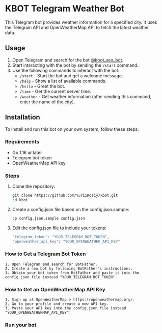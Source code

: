 # KBOT Telegram Weather Bot

This Telegram bot provides weather information for a specified city. It uses the Telegram API and OpenWeatherMap API to fetch the latest weather data.

## Usage

1. Open Telegram and search for the bot [@kbot_seo_bot](https://t.me/kbot_seo_bot).
2. Start interacting with the bot by sending the `/start` command.
3. Use the following commands to interact with the bot:
   - `/start` - Start the bot and get a welcome message.
   - `/help` - Show a list of available commands.
   - `/hello` - Greet the bot.
   - `/time` - Get the current server time.
   - `/weather` - Get weather information (after sending this command, enter the name of the city).

## Installation

To install and run this bot on your own system, follow these steps:

### Requirements

- Go 1.16 or later
- Telegram bot token
- OpenWeatherMap API key

### Steps

1. Clone the repository:
   ```sh
   git clone https://github.com/YuriiKosiy/kbot.git
   cd kbot

2. Create a config.json file based on the config.json.sample:
    ```sh
    cp config.json.sample config.json

3. Edit the config.json file to include your tokens:
     ```sh
    "telegram_token": "YOUR_TELEGRAM_BOT_TOKEN",
    "openweather_api_key": "YOUR_OPENWEATHER_API_KEY"

### How to Get a Telegram Bot Token

    1. Open Telegram and search for BotFather.
    2. Create a new bot by following BotFather's instructions.
    3. Obtain your bot token from BotFather and paste it into the config.json file instead "YOUR_TELEGRAM_BOT_TOKEN".

### How to Get an OpenWeatherMap API Key
    1. Sign up at OpenWeatherMap > https://openweathermap.org/.
    2. Go to your profile and create a new API key.
    3. Paste your API key into the config.json file instead "YOUR_OPENWEATHERMAP_API_KEY".

### Run your bot


